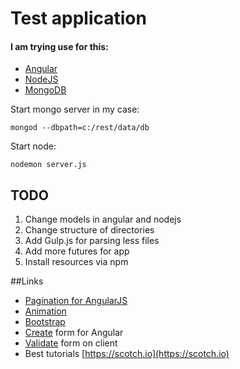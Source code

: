# Test application

#### I am trying use for this:

* [Angular](https://angularjs.org)
* [NodeJS](https://nodejs.org/en/)
* [MongoDB](https://www.mongodb.org)

Start mongo server in my case:

    mongod --dbpath=c:/rest/data/db
Start node:

    nodemon server.js

## TODO

1. Change models in angular and nodejs
2. Change structure of directories
3. Add Gulp.js for parsing less files
4. Add more futures for app
5. Install resources via npm

##Links

* [Pagination for AngularJS](https://github.com/michaelbromley/angularUtils/tree/master/src/directives/pagination)
* [Animation](http://docs.webplatform.org/wiki/css/properties/animations)
* [Bootstrap](http://getbootstrap.com/css/)
* [Create](https://scotch.io/tutorials/submitting-ajax-forms-the-angularjs-way) form for Angular
* [Validate](https://scotch.io/tutorials/angularjs-form-validation) form on client
* Best tutorials [https://scotch.io](https://scotch.io)